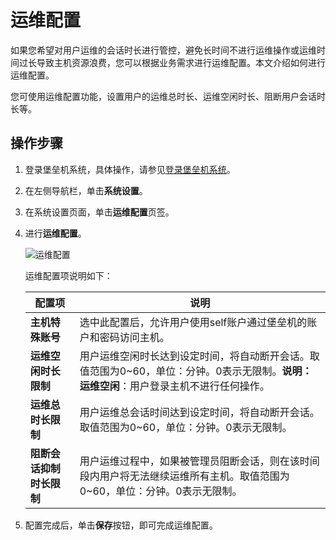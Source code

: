 # 运维配置

如果您希望对用户运维的会话时长进行管控，避免长时间不进行运维操作或运维时间过长导致主机资源浪费，您可以根据业务需求进行运维配置。本文介绍如何进行运维配置。

您可使用运维配置功能，设置用户的运维总时长、运维空闲时长、阻断用户会话时长等。

## 操作步骤

1.  登录堡垒机系统，具体操作，请参见[登录堡垒机系统](/intl.zh-CN/用户指南（V3.2版本）/管理员手册/登录堡垒机系统.md)。

2.  在左侧导航栏，单击**系统设置**。

3.  在系统设置页面，单击**运维配置**页签。

4.  进行**运维配置**。

    ![运维配置](https://static-aliyun-doc.oss-accelerate.aliyuncs.com/assets/img/zh-CN/5748902261/p278135.png)

    运维配置项说明如下：

    |配置项|说明|
    |---|--|
    |**主机特殊账号**|选中此配置后，允许用户使用self账户通过堡垒机的账户和密码访问主机。|
    |**运维空闲时长限制**|用户运维空闲时长达到设定时间，将自动断开会话。取值范围为0~60，单位：分钟。0表示无限制。**说明：** **运维空闲**：用户登录主机不进行任何操作。 |
    |**运维总时长限制**|用户运维总会话时间达到设定时间，将自动断开会话。取值范围为0~60，单位：分钟。0表示无限制。|
    |**阻断会话抑制时长限制**|用户运维过程中，如果被管理员阻断会话，则在该时间段内用户将无法继续运维所有主机。取值范围为0~60，单位：分钟。0表示无限制。|

5.  配置完成后，单击**保存**按钮，即可完成运维配置。


